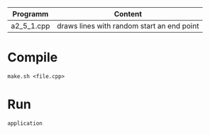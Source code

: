 |Programm|Content|
|---------|-------|
|a2_5_1.cpp    |draws lines with random start an end point|


# Compile

`make.sh <file.cpp>`

# Run

`application`
